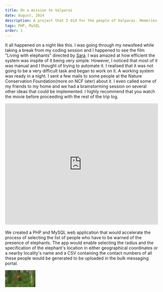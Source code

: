 ```yaml
---
title: On a mission to Valparai
date: August, 2014
description: A project that I did for the people of Valparai. Memories worth cherishing.
tags: PHP, MySQL
order: 1
---
```


It all happened on a night like this. I was going through my newsfeed while taking a break from my coding session and I happened to see the film "Living with elephants" directed by [Sara](http://saravanakumar.co.in/). I was amazed at how efficient the system was inspite of it being very simple. However, I noticed that most of it was manual and I thought of trying to automate it. I realised that it was not going to be a very difficult task and began to work on it. A working system was ready in a night. I sent a few mails to some people at the Nature Conservation Foundation(more on NCF later) about it. I even called some of my friends to my home and we had a brainstorming session on several other ideas that could be implemented. I highly recommend that you watch the movie before proceeding with the rest of the trip log.

<iframe width="100%" height="400" src="https://www.youtube.com/embed/MWcdMjv41ho" frameborder="0" allowfullscreen=""></iframe>

We created a PHP and MySQL web application that would accelerate the process of selecting the list of people who have to be warned of the presence of elephants. The app would enable selecting the radius and the specification of the elephant's location in either geographical coordinates or a nearby locality's name and a CSV containing the contact numbers of all these people would be generated to be uploaded in the bulk messaging portal.

<div class="ajanta">
  <img
    class="img-responsive center-block pixelated blur"
    src="/static/images/lowres/valparai.png"
    alt="copy-pastable captcha"
    data-image-format="jpg">

  <img class="img-responsive center-block original">
</div>

